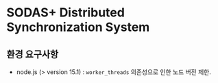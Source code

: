 # SODAS+ Distributed Synchronization System

## 환경 요구사항
- node.js (> version 15.1) : `worker_threads` 의존성으로 인한 노드 버전 제한.
